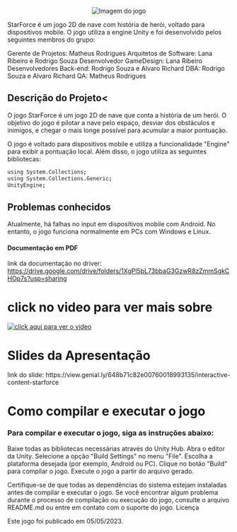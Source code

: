 
<p align="center">
  <img src="https://i.imgur.com/BCegXEu.png" alt="Imagem do jogo" />
</p>

StarForce é um jogo 2D de nave com história de herói, voltado para dispositivos mobile. O jogo utiliza a engine Unity e foi desenvolvido pelos seguintes membros do grupo:

Gerente de Projetos: Matheus Rodrigues
Arquitetos de Software: Lana Ribeiro e Rodrigo Souza
Desenvolvedor GameDesign: Lana Ribeiro
Desenvolvedores Back-end: Rodrigo Souza e Alvaro Richard
DBA: Rodrigo Souza e Alvaro Richard
QA: Matheus Rodrigues 

## Descrição do Projeto<

O jogo StarForce é um jogo 2D de nave que conta a história de um herói. O objetivo do jogo é pilotar a nave pelo espaço, desviar dos obstáculos e inimigos, e chegar o mais longe possível para acumular a maior pontuação.

O jogo é voltado para dispositivos mobile e utiliza a funcionalidade "Engine" para exibir a pontuação local. Além disso, o jogo utiliza as seguintes bibliotecas:
```sh
using System.Collections;
using System.Collections.Generic;
UnityEngine;
```

## Problemas conhecidos

Atualmente, há falhas no input em dispositivos mobile com Android. No entanto, o jogo funciona normalmente em PCs com Windows e Linux.

#### Documentação em PDF

link da documentação no driver: https://drive.google.com/drive/folders/1XgPl5bL73bbaG3GzwR8zZmmSgkCHOp7s?usp=sharing

# click no video para ver mais sobre  
[![click aqui para ver o video ](https://img.youtube.com/vi/aEPwJ4XZwks/0.jpg)](https://youtu.be/aEPwJ4XZwks)

<h1>Slides da Apresentação</h1>
link do slide: https://view.genial.ly/648b71c82e00760018993135/interactive-content-starforce


<h1>Como compilar e executar o jogo</h1>

### Para compilar e executar o jogo, siga as instruções abaixo:

  Baixe todas as bibliotecas necessárias através do Unity Hub.
  Abra o editor da Unity.
  Selecione a opção "Build Settings" no menu "File".
  Escolha a plataforma desejada (por exemplo, Android ou PC).
  Clique no botão "Build" para compilar o jogo.
  Execute o jogo a partir do arquivo gerado.

Certifique-se de que todas as dependências do sistema estejam instaladas antes de compilar e executar o jogo. Se você encontrar algum problema durante o processo de compilação ou execução do jogo, consulte o arquivo README.md ou entre em contato com o suporte do jogo.
Licença



Este jogo foi publicado em 05/05/2023.
